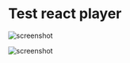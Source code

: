 # Test react player


![screenshot](https://i.ibb.co/dmGzss1/react-player-screen.jpg)

![screenshot](https://i.ibb.co/cwQb2rX/react-player-screen2.jpg)
